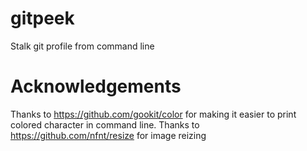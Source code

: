# gitpeek
Stalk git profile from command line

# Acknowledgements
Thanks to https://github.com/gookit/color for making it easier to print colored character in command line.
Thanks to https://github.com/nfnt/resize for image reizing
